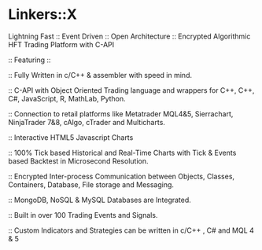 # Linkers::X
Lightning Fast :: Event Driven :: Open Architecture :: Encrypted Algorithmic HFT Trading Platform with C-API 

:: Featuring ::

:: Fully Written in c/C++ & assembler with speed in mind.

:: C-API with Object Oriented Trading language and wrappers for C++, C++, C#, JavaScript, R, MathLab, Python.

:: Connection to retail platforms like Metatrader MQL4&5, Sierrachart, NinjaTrader 7&8, cAlgo, cTrader and Multicharts.

:: Interactive HTML5 Javascript Charts

:: 100% Tick based Historical and Real-Time Charts with Tick & Events based Backtest in Microsecond Resolution.

:: Encrypted Inter-process Communication between Objects, Classes, Containers, Database, File storage and Messaging.

:: MongoDB, NoSQL & MySQL Databases are Integrated.

:: Built in over 100 Trading Events and Signals.

:: Custom Indicators and Strategies can be written in c/C++ , C# and MQL 4 & 5


